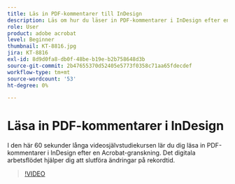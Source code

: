 ```yaml
---
title: Läs in PDF-kommentarer till InDesign
description: Läs om hur du läser in PDF-kommentarer i InDesign efter en Acrobat-granskning
role: User
product: adobe acrobat
level: Beginner
thumbnail: KT-8816.jpg
jira: KT-8816
exl-id: 8d9d0fa8-db0f-48be-b19e-b2b758648d3b
source-git-commit: 2b47655370d52405e5773f0358c71aa65fdecdef
workflow-type: tm+mt
source-wordcount: '53'
ht-degree: 0%

---
```


# Läsa in PDF-kommentarer i InDesign

I den här 60 sekunder långa videosjälvstudiekursen lär du dig läsa in PDF-kommentarer i InDesign efter en Acrobat-granskning. Det digitala arbetsflödet hjälper dig att slutföra ändringar på rekordtid.

>[!VIDEO](https://video.tv.adobe.com/v/336907?quality=12&learn=on&hidetitle=true)
